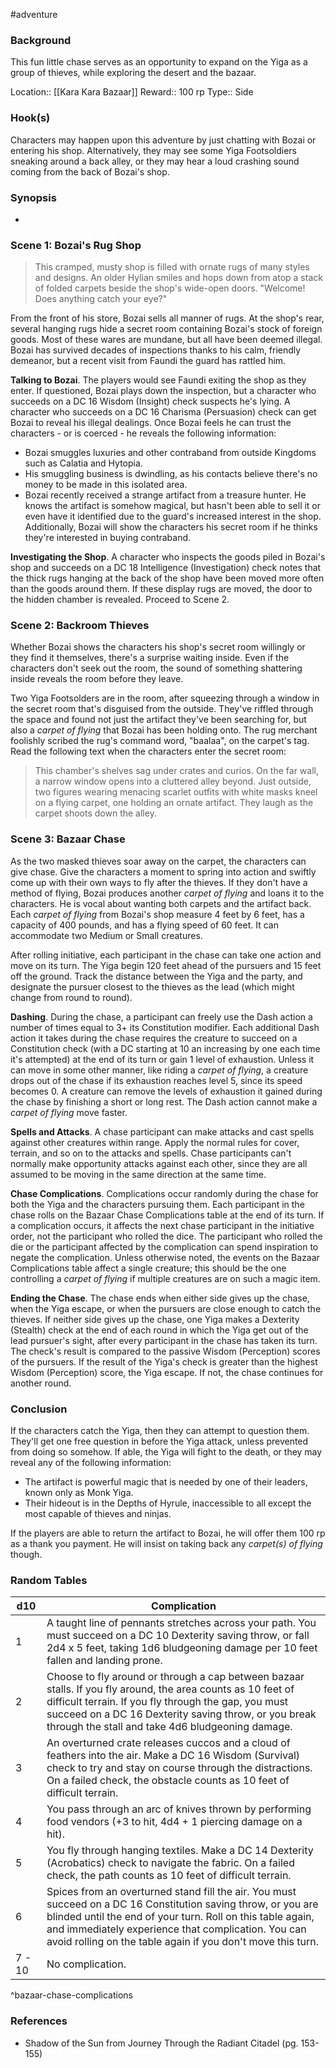 #adventure 

### Background

This fun little chase serves as an opportunity to expand on the Yiga as a group of thieves, while exploring the desert and the bazaar.

Location:: [[Kara Kara Bazaar]]
Reward:: 100 rp
Type:: Side

### Hook(s)

Characters may happen upon this adventure by just chatting with Bozai or entering his shop. Alternatively, they may see some Yiga Footsoldiers sneaking around a back alley, or they may hear a loud crashing sound coming from the back of Bozai's shop.

### Synopsis

- 

### Scene 1: Bozai's Rug Shop

>This cramped, musty shop is filled with ornate rugs of many styles and designs. An older Hylian smiles and hops down from atop a stack of folded carpets beside the shop's wide-open doors. "Welcome! Does anything catch your eye?"

From the front of his store, Bozai sells all manner of rugs. At the shop's rear, several hanging rugs hide a secret room containing Bozai's stock of foreign goods. Most of these wares are mundane, but all have been deemed illegal. Bozai has survived decades of inspections thanks to his calm, friendly demeanor, but a recent visit from Faundi the guard has rattled him.

**Talking to Bozai**. The players would see Faundi exiting the shop as they enter. If questioned, Bozai plays down the inspection, but a character who succeeds on a DC 16 Wisdom (Insight) check suspects he's lying. A character who succeeds on a DC 16 Charisma (Persuasion) check can get Bozai to reveal his illegal dealings. Once Bozai feels he can trust the characters - or is coerced - he reveals the following information:
* Bozai smuggles luxuries and other contraband from outside Kingdoms such as Calatia and Hytopia.
* His smuggling business is dwindling, as his contacts believe there's no money to be made in this isolated area.
* Bozai recently received a strange artifact from a treasure hunter. He knows the artifact is somehow magical, but hasn't been able to sell it or even have it identified due to the guard's increased interest in the shop.
Additionally, Bozai will show the characters his secret room if he thinks they're interested in buying contraband.

**Investigating the Shop**. A character who inspects the goods piled in Bozai's shop and succeeds on a DC 18 Intelligence (Investigation) check notes that the thick rugs hanging at the back of the shop have been moved more often than the goods around them. If these display rugs are moved, the door to the hidden chamber is revealed. Proceed to Scene 2.

### Scene 2: Backroom Thieves

Whether Bozai shows the characters his shop's secret room willingly or they find it themselves, there's a surprise waiting inside. Even if the characters don't seek out the room, the sound of something shattering inside reveals the room before they leave.

Two Yiga Footsolders are in the room, after squeezing through a window in the secret room that's disguised from the outside. They've riffled through the space and found not just the artifact they've been searching for, but also a *carpet of flying* that Bozai has been holding onto. The rug merchant foolishly scribed the rug's command word, "baalaa", on the carpet's tag. Read the following text when the characters enter the secret room:

>This chamber's shelves sag under crates and curios. On the far wall, a narrow window opens into a cluttered alley beyond. Just outside, two figures wearing menacing scarlet outfits with white masks kneel on a flying carpet, one holding an ornate artifact. They laugh as the carpet shoots down the alley.

### Scene 3: Bazaar Chase

As the two masked thieves soar away on the carpet, the characters can give chase. Give the characters a moment to spring into action and swiftly come up with their own ways to fly after the thieves. If they don't have a method of flying, Bozai produces another *carpet of flying* and loans it to the characters. He is vocal about wanting both carpets and the artifact back. Each *carpet of flying* from Bozai's shop measure 4 feet by 6 feet, has a capacity of 400 pounds, and has a flying speed of 60 feet. It can accommodate two Medium or Small creatures.

After rolling initiative, each participant in the chase can take one action and move on its turn. The Yiga begin 120 feet ahead of the pursuers and 15 feet off the ground. Track the distance between the Yiga and the party, and designate the pursuer closest to the thieves as the lead (which might change from round to round).

**Dashing**. During the chase, a participant can freely use the Dash action a number of times equal to 3+ its Constitution modifier. Each additional Dash action it takes during the chase requires the creature to succeed on a Constitution check (with a DC starting at 10 an increasing by one each time it's attempted) at the end of its turn or gain 1 level of exhaustion. Unless it can move in some other manner, like riding a *carpet of flying*, a creature drops out of the chase if its exhaustion reaches level 5, since its speed becomes 0. A creature can remove the levels of exhaustion it gained during the chase by finishing a short or long rest. The Dash action cannot make a *carpet of flying* move faster.

**Spells and Attacks**. A chase participant can make attacks and cast spells against other creatures within range. Apply the normal rules for cover, terrain, and so on to the attacks and spells. Chase participants can't normally make opportunity attacks against each other, since they are all assumed to be moving in the same direction at the same time.

**Chase Complications**. Complications occur randomly during the chase for both the Yiga and the characters pursuing them. Each participant in the chase rolls on the Bazaar Chase Complications table at the end of its turn. If a complication occurs, it affects the next chase participant in the initiative order, not the participant who rolled the dice. The participant who rolled the die or the participant affected by the complication can spend inspiration to negate the complication. Unless otherwise noted, the events on the Bazaar Complications table affect a single creature; this should be the one controlling a *carpet of flying* if multiple creatures are on such a magic item.

**Ending the Chase**. The chase ends when either side gives up the chase, when the Yiga escape, or when the pursuers are close enough to catch the thieves. If neither side gives up the chase, one Yiga makes a Dexterity (Stealth) check at the end of each round in which the Yiga get out of the lead pursuer's sight, after every participant in the chase has taken its turn. The check's result is compared to the passive Wisdom (Perception) scores of the pursuers. If the result of the Yiga's check is greater than the highest Wisdom (Perception) score, the Yiga escape. If not, the chase continues for another round.

### Conclusion

If the characters catch the Yiga, then they can attempt to question them. They'll get one free question in before the Yiga attack, unless prevented from doing so somehow. If able, the Yiga will fight to the death, or they may reveal any of the following information:
* The artifact is powerful magic that is needed by one of their leaders, known only as Monk Yiga.
* Their hideout is in the Depths of Hyrule, inaccessible to all except the most capable of thieves and ninjas.

If the players are able to return the artifact to Bozai, he will offer them 100 rp as a thank you payment. He will insist on taking back any *carpet(s) of flying* though.

### Random Tables

| d10 | Complication                                                                                                                                                                                                                                                                     |
| --- | -------------------------------------------------------------------------------------------------------------------------------------------------------------------------------------------------------------------------------------------------------------------------------- |
| 1   | A taught line of pennants stretches across your path. You must succeed on a DC 10 Dexterity saving throw, or fall 2d4 x 5 feet, taking 1d6 bludgeoning damage per 10 feet fallen and landing prone.                                                                              |
| 2   | Choose to fly around or through a cap between bazaar stalls. If you fly around, the area counts as 10 feet of difficult terrain. If you fly through the gap, you must succeed on a DC 16 Dexterity saving throw, or you break through the stall and take 4d6 bludgeoning damage. |
| 3   | An overturned crate releases cuccos and a cloud of feathers into the air. Make a DC 16 Wisdom (Survival) check to try and stay on course through the distractions. On a failed check, the obstacle counts as 10 feet of difficult terrain.                                                                                                                                                                                                                                                                                 |
| 4   | You pass through an arc of knives thrown by performing food vendors (+3 to hit, 4d4 + 1 piercing damage on a hit).                                                                                                                                                                                                                                                                                 |
| 5   | You fly through hanging textiles. Make a DC 14 Dexterity (Acrobatics) check to navigate the fabric. On a failed check, the path counts as 10 feet of difficult terrain.                                                                                                                                                                                                                                                                                 |
| 6   | Spices from an overturned stand fill the air. You must succeed on a DC 16 Constitution saving throw, or you are blinded until the end of your turn. Roll on this table again, and immediately experience that complication. You can avoid rolling on the table again if you don't move this turn.                                                                                                                                                                                                                                                                                 |
| 7 - 10 |      No complication.                                                                                                                                                                                                                                                                             |
^bazaar-chase-complications

### References

* Shadow of the Sun from Journey Through the Radiant Citadel (pg. 153-155)
